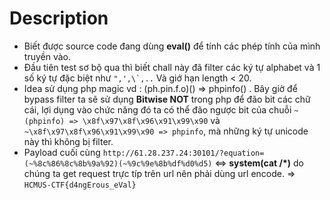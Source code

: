 # Description
- Biết được source code đang dùng **eval()** để tính các phép tính của mình truyền vào.
- Đầu tiên test sơ bộ qua thì biết chall này đã filter các ký tự alphabet và 1 số ký tự đặc biệt như  ``",',\`,..`` Và giớ hạn length < 20.
- Idea sử dụng php magic vd : (ph.pin.f.o)() => phpinfo() . Bây giờ để bypass filter ta sẽ sử dụng **Bitwise NOT** trong php để đão bit các chữ cái, lợi dụng vào chức năng đó ta có thể đão ngược bit của chuỗi ` ~(phpinfo) => \x8f\x97\x8f\x96\x91\x99\x90 ` và `~\x8f\x97\x8f\x96\x91\x99\x90 => phpinfo`, mà những ký tự unicode này thì không bị filter.
- Payload cuối cùng `http://61.28.237.24:30101/?equation=(~%8c%86%8c%8b%9a%92)(~%9c%9e%8b%df%d0%d5)` <=> **system(cat /*)**  do chúng ta get request trực típ trên url nên phải dùng url encode.
=> `HCMUS-CTF{d4ngErous_eVal}`
